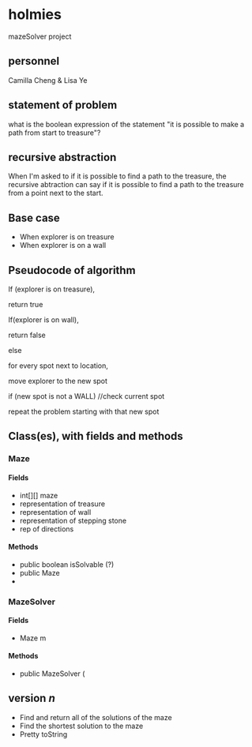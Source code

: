 # holmies
mazeSolver project

## personnel
Camilla Cheng & Lisa Ye

## statement of problem
what is the boolean expression of the statement
  "it is possible to make a path from start to treasure"?

## recursive abstraction
When I'm asked to 
  if it is possible to find a path to the treasure,
the recursive abtraction can say
  if it is possible to find a path to the treasure from a point next to the start.

## Base case
- When explorer is on treasure
- When explorer is on a wall

## Pseudocode of algorithm
If (explorer is on treasure), 

return true

If(explorer is on wall),

return false

else 

for every spot next to location,

move explorer to the new spot

if (new spot is not a WALL) //check current spot

repeat the problem starting with that new spot



## Class(es), with fields and methods
### Maze
#### Fields
- int[][] maze
- representation of treasure
- representation of wall
- representation of stepping stone
- rep of directions

#### Methods
- public boolean isSolvable (?)
- public Maze
- 

### MazeSolver
#### Fields
- Maze m

#### Methods
- public MazeSolver (

## version *n*
- Find and return all of the solutions of the maze
- Find the shortest solution to the maze
- Pretty toString
